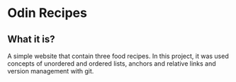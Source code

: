 # Odin Recipes

## What it is?
A simple website that contain three food recipes.
In this project, it was used concepts of unordered and ordered lists, anchors and relative links and version management with git.